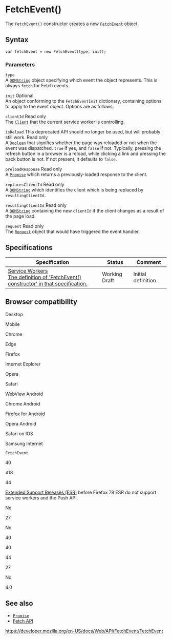 # FetchEvent()

The `FetchEvent()` constructor creates a new [`FetchEvent`](../fetchevent) object.

## Syntax

    var fetchEvent = new FetchEvent(type, init);

### Parameters

`type`  
A [`DOMString`](../domstring) object specifying which event the object represents. This is always `fetch` for Fetch events.

`init` <span class="badge inline optional">Optional</span>  
An object conforming to the <span class="page-not-created">`FetchEventInit`</span> dictionary, containing options to apply to the event object. Options are as follows:

`clientId` <span class="badge inline readonly">Read only </span>  
The [`Client`](../client) that the current service worker is controlling.

`isReload` <span class="icon deprecated" viewbox="0 0 100 100" xmlns="http://www.w3.org/2000/svg" role="img"> This deprecated API should no longer be used, but will probably still work. </span> <span class="badge inline readonly">Read only </span>  
A [`Boolean`](https://developer.mozilla.org/en-US/docs/Web/JavaScript/Reference/Global_Objects/Boolean) that signifies whether the page was reloaded or not when the event was dispatched. `true` if yes, and `false` if not. Typically, pressing the refresh button in a browser is a reload, while clicking a link and pressing the back button is not. If not present, it defaults to `false`.

`preloadResponse` <span class="badge inline readonly">Read only </span>  
A [`Promise`](https://developer.mozilla.org/en-US/docs/Web/JavaScript/Reference/Global_Objects/Promise) which returns a previously-loaded response to the client.

`replacesClientId` <span class="badge inline readonly">Read only </span>  
A [`DOMString`](../domstring) which identifies the client which is being replaced by `resultingClientId`.

`resultingClientId` <span class="badge inline readonly">Read only </span>  
A [`DOMString`](../domstring) containing the new `clientId` if the client changes as a result of the page load.

`request` <span class="badge inline readonly">Read only </span>  
The [`Request`](../request) object that would have triggered the event handler.

## Specifications

<table><thead><tr class="header"><th>Specification</th><th>Status</th><th>Comment</th></tr></thead><tbody><tr class="odd"><td><a href="https://w3c.github.io/ServiceWorker/#dom-fetchevent-fetchevent">Service Workers<br />
<span class="small">The definition of 'FetchEvent() constructor' in that specification.</span></a></td><td><span class="spec-wd">Working Draft</span></td><td>Initial definition.</td></tr></tbody></table>

## Browser compatibility

Desktop

Mobile

Chrome

Edge

Firefox

Internet Explorer

Opera

Safari

WebView Android

Chrome Android

Firefox for Android

Opera Android

Safari on IOS

Samsung Internet

`FetchEvent`

40

≤18

44

[Extended Support Releases (ESR)](https://www.mozilla.org/en-US/firefox/organizations/) before Firefox 78 ESR do not support service workers and the Push API.

No

27

No

40

40

44

27

No

4.0

## See also

- [`Promise`](https://developer.mozilla.org/en-US/docs/Web/JavaScript/Reference/Global_Objects/Promise)
- [Fetch API](../fetch_api)

<a href="https://developer.mozilla.org/en-US/docs/Web/API/FetchEvent/FetchEvent" class="_attribution-link">https://developer.mozilla.org/en-US/docs/Web/API/FetchEvent/FetchEvent</a>
